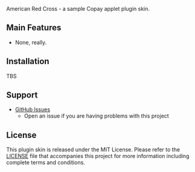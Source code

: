 
American Red Cross - a sample Copay applet plugin skin.

## Main Features

- None, really.

## Installation

TBS

## Support

* [GitHub Issues](https://github.com/bitpay/copay/issues)
  * Open an issue if you are having problems with this project

## License

This plugin skin is released under the MIT License.  Please refer to the [LICENSE](https://github.com/bitpay/copay/blob/master/LICENSE) file that accompanies this project for more information including complete terms and conditions.
